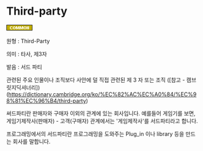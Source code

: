 <d-title>

# Third-party

</d-title>

<d-label>

<d-inner>

![Common](../../2TAT1C/Label_Common.png)

</d-inner>

</d-label>

<d-origin>

원형 : Third-Party

</d-origin>

<d-mean>

의미  : 타사, 제3자

</d-mean>

<d-pronunciation>

발음 : 서드 파티

</d-pronunciation>

<d-content>

관련된 주요 인물이나 조직보다 사안에 덜 직접 관련된 제 3 자 또는 조직
([참고 - 캠브릿지딕셔너리])(https://dictionary.cambridge.org/ko/%EC%82%AC%EC%A0%84/%EC%98%81%EC%96%B4/third-party)

써드파티란 판매자와 구매자 이외의 관계에 있는 회사입니다.
예를들어 게임기를 보면,
게임기제작사(판매자) - 고객(구매자) 관계에서는 '게임제작사'를 서드파티라고 합니다.

프로그래밍에서의 서드파티란 프로그래밍을 도와주는 Plug_in 이나 library 등을 만드는 회사를 말합니다.

</d-content>
